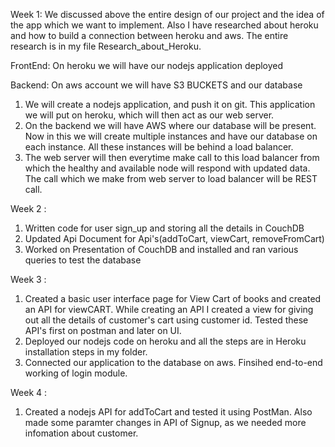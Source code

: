 Week 1:
We discussed above the entire design of our project and the idea of the app which we want to implement. Also I have researched about heroku and how to build a connection between heroku and aws. The entire research is in my file Research_about_Heroku.

FrontEnd:
On heroku we will have our nodejs application deployed

Backend:
On aws account we will have S3 BUCKETS and our database

1. We will create a nodejs application, and push it on git. This application we will put on heroku, which will then act as our web server.
2. On the backend we will have AWS where our database will be present. Now in this we will create multiple instances and have our database on each instance. All these instances will be behind a load balancer. 
3. The web server will then everytime make call to this load balancer from which the healthy and available node will respond with updated data. The call which we make from web server to load balancer will be REST call.


Week 2 :
1. Written code for user sign_up and storing all the details in CouchDB
2. Updated Api Document for Api's(addToCart, viewCart, removeFromCart)
3. Worked on Presentation of CouchDB and installed and ran various queries to test the database

Week 3 :
1. Created a basic user interface page for View Cart of books and created an API for viewCART. While creating an API I created a view for giving out all the details of customer's cart using customer id. Tested these API's first on postman and later on UI. 
2. Deployed our nodejs code on heroku and all the steps are in Heroku installation steps in my folder.
3. Connected our application to the database on aws. Finsihed end-to-end working of login module.

Week 4 :
1. Created a nodejs API for addToCart and tested it using PostMan. Also made some paramter changes in API of Signup, as we needed more infomation about customer.
 


